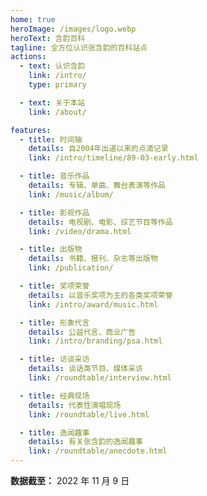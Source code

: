 ```yaml
---
home: true
heroImage: /images/logo.webp
heroText: 含韵百科
tagline: 全方位认识张含韵的百科站点
actions:
  - text: 认识含韵
    link: /intro/
    type: primary

  - text: 关于本站
    link: /about/

features:
  - title: 时间轴
    details: 自2004年出道以来的点滴记录
    link: /intro/timeline/89-03-early.html

  - title: 音乐作品
    details: 专辑、单曲、舞台表演等作品
    link: /music/album/

  - title: 影视作品
    details: 电视剧、电影、综艺节目等作品
    link: /video/drama.html

  - title: 出版物
    details: 书籍、报刊、杂志等出版物
    link: /publication/

  - title: 奖项荣誉
    details: 以音乐奖项为主的各类奖项荣誉
    link: /intro/award/music.html

  - title: 形象代言
    details: 公益代言、商业广告
    link: /intro/branding/psa.html

  - title: 访谈采访
    details: 谈话类节目、媒体采访
    link: /roundtable/interview.html

  - title: 经典现场
    details: 代表性演唱现场
    link: /roundtable/live.html

  - title: 逸闻趣事
    details: 有关张含韵的逸闻趣事
    link: /roundtable/anecdote.html
---
```


**数据截至：** 2022 年 11 月 9 日
